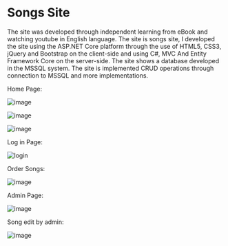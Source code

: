 # Songs Site

The site was developed through independent learning from eBook and watching youtube in English language. 
The site is songs site, I developed the site using the ASP.NET Core platform through the use of HTML5, CSS3, jQuery and Bootstrap on the client-side and using C#, MVC And Entity Framework Core on the server-side. The site shows a database developed in the MSSQL system. The site is implemented CRUD operations through connection to MSSQL and more implementations.

Home Page:

![image](https://user-images.githubusercontent.com/55385057/69673993-3e0de380-10a4-11ea-9c5a-15d07899becf.png)

![image](https://user-images.githubusercontent.com/55385057/69674067-64cc1a00-10a4-11ea-8f74-8d08d49a2c7f.png)

![image](https://user-images.githubusercontent.com/55385057/69674112-79a8ad80-10a4-11ea-8005-9afe4243a06c.png)

Log in Page:

![login](https://user-images.githubusercontent.com/55385057/68146600-0a2a1d00-ff41-11e9-85d5-e1d003901e69.JPG)

Order Songs:

![image](https://user-images.githubusercontent.com/55385057/69674293-d7d59080-10a4-11ea-9d23-273bcff0a95d.png)

Admin Page:

![image](https://user-images.githubusercontent.com/55385057/69659120-34758300-1086-11ea-8705-843ebaa4c862.png)

Song edit by admin:

![image](https://user-images.githubusercontent.com/55385057/69659390-ba91c980-1086-11ea-82bd-bf8c72a69586.png)



